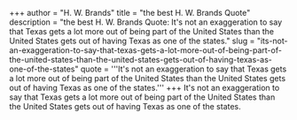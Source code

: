 +++
author = "H. W. Brands"
title = "the best H. W. Brands Quote"
description = "the best H. W. Brands Quote: It's not an exaggeration to say that Texas gets a lot more out of being part of the United States than the United States gets out of having Texas as one of the states."
slug = "its-not-an-exaggeration-to-say-that-texas-gets-a-lot-more-out-of-being-part-of-the-united-states-than-the-united-states-gets-out-of-having-texas-as-one-of-the-states"
quote = '''It's not an exaggeration to say that Texas gets a lot more out of being part of the United States than the United States gets out of having Texas as one of the states.'''
+++
It's not an exaggeration to say that Texas gets a lot more out of being part of the United States than the United States gets out of having Texas as one of the states.

